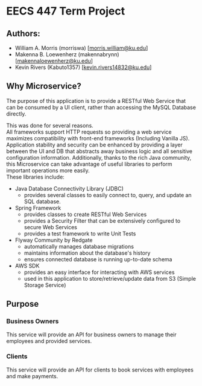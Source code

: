 # EECS 447 Term Project
## Authors:
- William A. Morris (morriswa) [morris.william@ku.edu]
- Makenna B. Loewenherz (makennabrynn) [makennaloewenherz@ku.edu]
- Kevin Rivers (Kabuto1357) [kevin.rivers14832@ku.edu]

## Why Microservice?
The purpose of this application is to provide a RESTful Web Service
that can be consumed by a UI client, rather than accessing the 
MySQL Database directly. 

This was done for several reasons. <br>
All frameworks support HTTP requests so providing a web service
maximizes compatibility with front-end frameworks (Including Vanilla JS). 
Application stability and security can be enhanced by providing a 
layer between the UI and DB that abstracts away business logic 
and all sensitive configuration information.
Additionally, thanks to the rich Java community, this Microservice
can take advantage of useful libraries to perform important operations
more easily.<br>
These libraries include:
- Java Database Connectivity Library (JDBC)
  - provides several classes to easily connect to, query, and update
    an SQL database.
- Spring Framework
  - provides classes to create RESTful Web Services
  - provides a Security Filter that can be extensively configured
    to secure Web Services
  - provides a test framework to write Unit Tests
- Flyway Community by Redgate
  - automatically manages database migrations
  - maintains information about the database's history
  - ensures connected database is running up-to-date schema
- AWS SDK
  - provides an easy interface for interacting with AWS services
  - used in this application to store/retrieve/update data from S3 (Simple Storage Service)
  
## Purpose
### Business Owners
This service will provide an API for business owners to manage
their employees and provided services.
### Clients
This service will provide an API for clients to book services 
with employees and make payments.